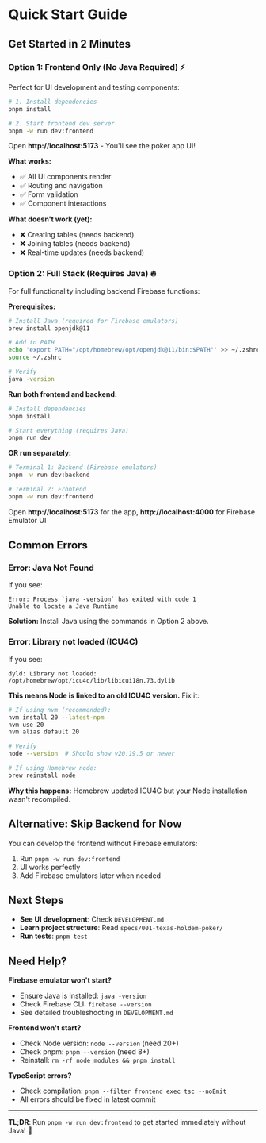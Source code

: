 # Quick Start Guide

## Get Started in 2 Minutes

### Option 1: Frontend Only (No Java Required) ⚡

Perfect for UI development and testing components:

```bash
# 1. Install dependencies
pnpm install

# 2. Start frontend dev server
pnpm -w run dev:frontend
```

Open **http://localhost:5173** - You'll see the poker app UI!

**What works:**

- ✅ All UI components render
- ✅ Routing and navigation
- ✅ Form validation
- ✅ Component interactions

**What doesn't work (yet):**

- ❌ Creating tables (needs backend)
- ❌ Joining tables (needs backend)
- ❌ Real-time updates (needs backend)

### Option 2: Full Stack (Requires Java) 🔥

For full functionality including backend Firebase functions:

**Prerequisites:**

```bash
# Install Java (required for Firebase emulators)
brew install openjdk@11

# Add to PATH
echo 'export PATH="/opt/homebrew/opt/openjdk@11/bin:$PATH"' >> ~/.zshrc
source ~/.zshrc

# Verify
java -version
```

**Run both frontend and backend:**

```bash
# Install dependencies
pnpm install

# Start everything (requires Java)
pnpm run dev
```

**OR run separately:**

```bash
# Terminal 1: Backend (Firebase emulators)
pnpm -w run dev:backend

# Terminal 2: Frontend
pnpm -w run dev:frontend
```

Open **http://localhost:5173** for the app, **http://localhost:4000** for Firebase Emulator UI

## Common Errors

### Error: Java Not Found

If you see:

```
Error: Process `java -version` has exited with code 1
Unable to locate a Java Runtime
```

**Solution:** Install Java using the commands in Option 2 above.

### Error: Library not loaded (ICU4C)

If you see:

```
dyld: Library not loaded: /opt/homebrew/opt/icu4c/lib/libicui18n.73.dylib
```

**This means Node is linked to an old ICU4C version.** Fix it:

```bash
# If using nvm (recommended):
nvm install 20 --latest-npm
nvm use 20
nvm alias default 20

# Verify
node --version  # Should show v20.19.5 or newer

# If using Homebrew node:
brew reinstall node
```

**Why this happens:** Homebrew updated ICU4C but your Node installation wasn't recompiled.

## Alternative: Skip Backend for Now

You can develop the frontend without Firebase emulators:

1. Run `pnpm -w run dev:frontend`
2. UI works perfectly
3. Add Firebase emulators later when needed

## Next Steps

- **See UI development**: Check `DEVELOPMENT.md`
- **Learn project structure**: Read `specs/001-texas-holdem-poker/`
- **Run tests**: `pnpm test`

## Need Help?

**Firebase emulator won't start?**

- Ensure Java is installed: `java -version`
- Check Firebase CLI: `firebase --version`
- See detailed troubleshooting in `DEVELOPMENT.md`

**Frontend won't start?**

- Check Node version: `node --version` (need 20+)
- Check pnpm: `pnpm --version` (need 8+)
- Reinstall: `rm -rf node_modules && pnpm install`

**TypeScript errors?**

- Check compilation: `pnpm --filter frontend exec tsc --noEmit`
- All errors should be fixed in latest commit

---

**TL;DR**: Run `pnpm -w run dev:frontend` to get started immediately without Java! 🚀
